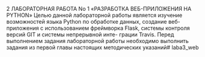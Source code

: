 2 ЛАБОРАТОРНАЯ РАБОТА No 1
«РАЗРАБОТКА ВЕБ-ПРИЛОЖЕНИЯ НА PYTHON»
Целью данной лабораторной работы является изучение возможностей
языка Python по обработке данных, создание веб-приложения с использованием
фреймворка Flask, системы контроля версий GIT и системы непрерывной инте-
грации Travis. Перед выполнением задания лабораторной работы необходимо
выполнить задания из первой главы настоящих методических указаний# laba3_web
